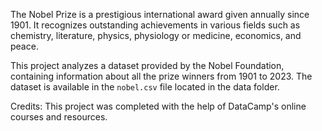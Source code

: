 The Nobel Prize is a prestigious international award given annually since 1901. It recognizes outstanding achievements in various fields such as chemistry, literature, physics, physiology or medicine, economics, and peace.

This project analyzes a dataset provided by the Nobel Foundation, containing information about all the prize winners from 1901 to 2023. The dataset is available in the `nobel.csv` file located in the data folder.

Credits: This project was completed with the help of DataCamp's online courses and resources.
